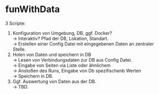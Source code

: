 # funWithData

3 Scripte: 

1. Konfiguration von Umgebung, DB, ggf. Docker? <br>
  -> Interaktiv? Pfad der DB, Lokation, Standart. <br>
  -> Erstellen einer Config Datei mit eingegebenen Daten an zentraler Stelle. <br>
2. Holen von Daten und speichern in DB <br>
  -> Lesen von Verbindungsdaten zur DB aus Config Datei. <br>
  -> Eingabe von Seiten via Liste oder ähnlichem <br>
  -> Anstoßen des Runs, Eingabe von Db spezifischenb Werten <br>
  -> Speichern in DB. <br>
3. Ggf. Auswertung von Daten aus der DB. <br>
  -> TBD. 
